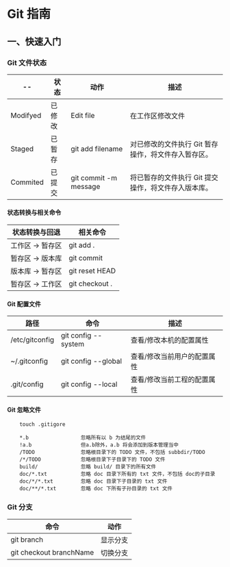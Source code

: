 # Git 指南

## 一、快速入门

### Git 文件状态
--   | 状态 | 动作 | 描述
---- | --- | ---- | ----
Modifyed | 已修改 | Edit file | 在工作区修改文件
Staged   | 已暂存 | git add filename | 对已修改的文件执行 Git 暂存操作，将文件存入暂存区。
Commited | 已提交 | git commit -m message | 将已暂存的文件执行 Git 提交操作，将文件存入版本库。

#### 状态转换与相关命令
状态转换与回退   |    相关命令
-------------- | ----
工作区 -> 暂存区 | git add .
暂存区 -> 版本库 | git commit 
版本库 -> 暂存区 | git reset HEAD
暂存区 -> 工作区 | git checkout .

#### Git 配置文件
路径    |  命令  |   描述
------ | ------ | ------ |
/etc/gitconfig | git config --system | 查看/修改本机的配置属性
~/.gitconfig | git config --global | 查看/修改当前用户的配置属性
.git/config | git config --local   | 查看/修改当前工程的配置属性


#### Git 忽略文件
```
    touch .gitigore

    *.b                 忽略所有以 b 为结尾的文件
    !a.b                但a.b除外，a.b 将会添加到版本管理当中
    /TODO               忽略根目录下的 TODO 文件，不包括 subbdir/TODO
    /*/TODO             忽略根目录下子目录下的 TODO 文件
    build/              忽略 build/ 目录下的所有文件
    doc/*.txt           忽略 doc 目录下所有的 txt 文件，不包括 doc的子目录
    doc/*/*.txt         忽略 doc 目录下子目录的 txt 文件
    doc/**/*.txt        忽略 doc 下所有子孙目录的 txt 文件
```

### Git 分支

命令 | 动作
---- | ----
git branch | 显示分支
git checkout branchName | 切换分支